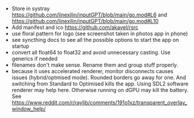 - Store in systray https://github.com/linexjlin/inputGPT/blob/main/go.mod#L6 and https://github.com/linexjlin/inputGPT/blob/main/go.mod#L10
- Add manifest and ico https://github.com/akavel/rsrc
- use floral pattern for logo (see screenshot taken in photos app in phone)
- see syncthing docs to see all the possible options to start the app on startup
- convert all float64 to float32 and avoid unnecessary casting. Use generics if needed
- filenames don't make sense. Rename them and group stuff properly.
- because it uses accelerated renderer, monitor disconnects causes issues (hybrid/optmised mode). Rounded borders go away for one. And switching from Standard to Optimised kills the app. Using SDL2 software renderer may help here. Otherwise running on dGPU may kill the battery. See https://www.reddit.com/r/raylib/comments/191o1xz/transparent_overlay_window_help/